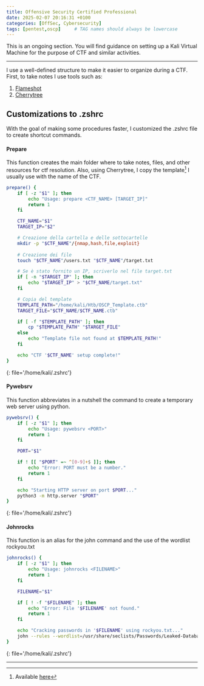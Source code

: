 ```yaml
---
title: Offensive Security Certified Professional
date: 2025-02-07 20:16:31 +0100
categories: [OffSec, Cybersecurity]
tags: [pentest,oscp]     # TAG names should always be lowercase
---
```


This is an ongoing section. You will find guidance on setting up a Kali Virtual Machine for the purpose of CTF and similar activities.

---

I use a well-defined structure to make it easier to organize during a CTF. First, to take notes I use tools such as:

1. [Flameshot](https://flameshot.org/)
2. [Cherrytree](https://github.com/giuspen/cherrytree)

## Customizations to .zshrc

With the goal of making some procedures faster, I customized the .zshrc file to create shortcut commands.

#### Prepare

This function creates the main folder where to take notes, files, and other resources for ctf resolution. Also, using Cherrytree, I copy the template[^ctb-template] I usually use with the name of the CTF.

```bash
prepare() {
    if [ -z "$1" ]; then
        echo "Usage: prepare <CTF_NAME> [TARGET_IP]"
        return 1
    fi

    CTF_NAME="$1"
    TARGET_IP="$2"

    # Creazione della cartella e delle sottocartelle
    mkdir -p "$CTF_NAME"/{nmap,hash,file,exploit}
    
    # Creazione dei file
    touch "$CTF_NAME"/users.txt "$CTF_NAME"/target.txt

    # Se è stato fornito un IP, scriverlo nel file target.txt
    if [ -n "$TARGET_IP" ]; then
        echo "$TARGET_IP" > "$CTF_NAME/target.txt"
    fi

    # Copia del template
    TEMPLATE_PATH="/home/kali/Htb/OSCP_Template.ctb"
    TARGET_FILE="$CTF_NAME/$CTF_NAME.ctb"

    if [ -f "$TEMPLATE_PATH" ]; then
        cp "$TEMPLATE_PATH" "$TARGET_FILE"
    else
        echo "Template file not found at $TEMPLATE_PATH!"
    fi

    echo "CTF '$CTF_NAME' setup complete!"
}
```
{: file='/home/kali/.zshrc'}

#### Pywebsrv

This function abbreviates in a nutshell the command to create a temporary web server using python.

```bash
pywebsrv() {
    if [ -z "$1" ]; then
        echo "Usage: pywebsrv <PORT>"
        return 1
    fi

    PORT="$1"

    if ! [[ "$PORT" =~ ^[0-9]+$ ]]; then
        echo "Error: PORT must be a number."
        return 1
    fi

    echo "Starting HTTP server on port $PORT..."
    python3 -m http.server "$PORT"
}
```
{: file='/home/kali/.zshrc'}

#### Johnrocks

This function is an alias for the john command and the use of the wordlist rockyou.txt

```bash
johnrocks() {
    if [ -z "$1" ]; then
        echo "Usage: johnrocks <FILENAME>"
        return 1
    fi

    FILENAME="$1"

    if [ ! -f "$FILENAME" ]; then
        echo "Error: File '$FILENAME' not found."
        return 1
    fi

    echo "Cracking passwords in '$FILENAME' using rockyou.txt..."
    john --rules --wordlist=/usr/share/seclists/Passwords/Leaked-Databases/rockyou.txt "$FILENAME"
}
```
{: file='/home/kali/.zshrc'}

---

[^ctb-template]: Available [here](https://411hall.github.io/assets/files/CTF_template.ctb)